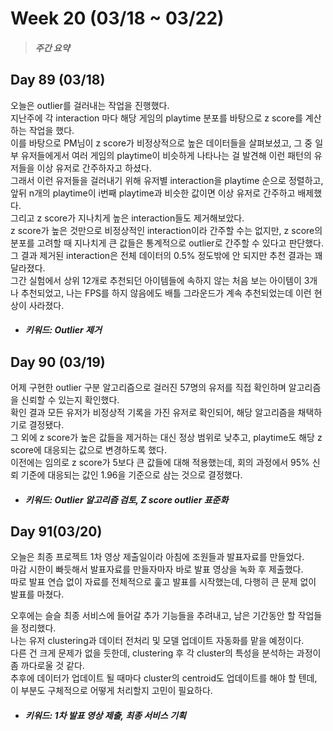 Week 20 (03/18 ~ 03/22)
===
>  ##### 주간 요약
>  

Day 89 (03/18)
---
오늘은 outlier를 걸러내는 작업을 진행했다.  
지난주에 각 interaction 마다 해당 게임의 playtime 분포를 바탕으로 z score를 계산하는 작업을 했다.  
이를 바탕으로 PM님이 z score가 비정상적으로 높은 데이터들을 살펴보셨고, 그 중 일부 유저들에게서 여러 게임의 playtime이 비슷하게 나타나는 걸 발견해 이런 패턴의 유저들을 이상 유저로 간주하자고 하셨다.  
그래서 이런 유저들을 걸러내기 위해 유저별 interaction을 playtime 순으로 정렬하고, 앞뒤 n개의 playtime이 i번째 playtime과 비슷한 값이면 이상 유저로 간주하고 배제했다.  
그리고 z score가 지나치게 높은 interaction들도 제거해보았다.  
z score가 높은 것만으로 비정상적인 interaction이라 간주할 수는 없지만, z score의 분포를 고려할 때 지나치게 큰 값들은 통계적으로 outlier로 간주할 수 있다고 판단했다.  
그 결과 제거된 interaction은 전체 데이터의 0.5% 정도밖에 안 되지만 추천 결과는 꽤 달라졌다.  
그간 실험에서 상위 12개로 추천되던 아이템들에 속하지 않는 처음 보는 아이템이 3개나 추천되었고, 나는 FPS를 하지 않음에도 배틀 그라운드가 계속 추천되었는데 이런 현상이 사라졌다.  

+ ##### 키워드: Outlier 제거

Day 90 (03/19)
---
어제 구현한 outlier 구분 알고리즘으로 걸러진 57명의 유저를 직접 확인하며 알고리즘을 신뢰할 수 있는지 확인했다.  
확인 결과 모든 유저가 비정상적 기록을 가진 유저로 확인되어, 해당 알고리즘을 채택하기로 결정됐다.  
그 외에 z score가 높은 값들을 제거하는 대신 정상 범위로 낮추고, playtime도 해당 z score에 대응되는 값으로 변경하도록 했다.  
이전에는 임의로 z score가 5보다 큰 값들에 대해 적용했는데, 회의 과정에서 95% 신뢰 기준에 대응되는 값인 1.96을 기준으로 삼는 것으로 결정했다.  

+ ##### 키워드: Outlier 알고리즘 검토, Z score outlier 표준화

Day 91(03/20)
---
오늘은 최종 프로젝트 1차 영상 제출일이라 아침에 조원들과 발표자료를 만들었다.  
마감 시한이 빠듯해서 발표자료를 만들자마자 바로 발표 영상을 녹화 후 제출했다.  
따로 발표 연습 없이 자료를 전체적으로 훑고 발표를 시작했는데, 다행히 큰 문제 없이 발표를 마쳤다.  

오후에는 슬슬 최종 서비스에 들어갈 추가 기능들을 추려내고, 남은 기간동안 할 작업들을 정리했다.  
나는 유저 clustering과 데이터 전처리 및 모델 업데이트 자동화를 맡을 예정이다.  
다른 건 크게 문제가 없을 듯한데, clustering 후 각 cluster의 특성을 분석하는 과정이 좀 까다로울 것 같다.  
추후에 데이터가 업데이트 될 때마다 cluster의 centroid도 업데이트를 해야 할 텐데, 이 부분도 구체적으로 어떻게 처리할지 고민이 필요하다.  

+ ##### 키워드: 1차 발표 영상 제출, 최종 서비스 기획
